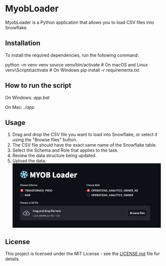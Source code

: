 # MyobLoader

MyobLoader is a Python application that allows you to load CSV files into Snowflake.

## Installation

To install the required dependencies, run the following command:

python -m venv venv
source venv/bin/activate  # On macOS and Linux
venv\Scripts\activate     # On Windows
pip install -r requirements.txt


## How to run the script

On Windows:
*app.bat*

On Mac:
*./app*

## Usage

1. Drag and drop the CSV file you want to load into Snowflake, or select it using the "Browse files" button.
2. The CSV file should have the exact same name of the Snowflake table.
3. Select the Schema and Role that applies to the task.
4. Review the data structure being updated.
5. Upload the data.
![Alt text](image.png)

## License

This project is licensed under the MIT License - see the [LICENSE.md](LICENSE.md) file for details.
